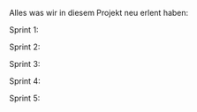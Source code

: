 Alles was wir in diesem Projekt neu erlent haben:

Sprint 1:

Sprint 2:

Sprint 3: 

Sprint 4:

Sprint 5:

